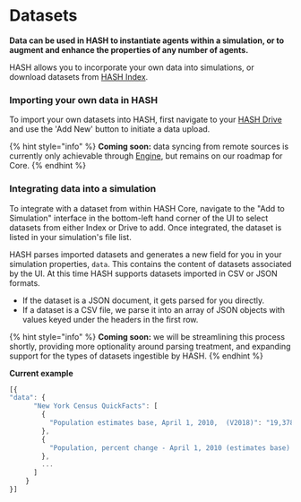 # Datasets

**Data can be used in HASH to instantiate agents within a simulation, or to augment and enhance the properties of any number of agents.**

HASH allows you to incorporate your own data into simulations, or download datasets from [HASH Index](https://hash.ai/index).

### Importing your own data in HASH

To import your own datasets into HASH, first navigate to your [HASH Drive](https://hash.ai/drive) and use the 'Add New' button to initiate a data upload.

{% hint style="info" %}
**Coming soon:** data syncing from remote sources is currently only achievable through [Engine](https://hash.ai/engine), but remains on our roadmap for Core.
{% endhint %}

### Integrating data into a simulation

To integrate with a dataset from within HASH Core, navigate to the "Add to Simulation" interface in the bottom-left hand corner of the UI to select datasets from either Index or Drive to add. Once integrated, the dataset is listed in your simulation's file list.

HASH parses imported datasets and generates a new field for you in your simulation properties, `data`. This contains the content of datasets associated by the UI. At this time HASH supports datasets imported in CSV or JSON formats.

* If the dataset is a JSON document, it gets parsed for you directly.
* If a dataset is a CSV file, we parse it into an array of JSON objects with values keyed under the headers in the first row.

{% hint style="info" %}
**Coming soon:** we will be streamlining this process shortly, providing more optionality around parsing treatment, and expanding support for the types of datasets ingestible by HASH.
{% endhint %}

**Current example**

```javascript
[{
"data": {
      "New York Census QuickFacts": [
        {
          "Population estimates base, April 1, 2010,  (V2018)": "19,378,124"
        },
        {
          "Population, percent change - April 1, 2010 (estimates base) to July 1, 2018,  (V2018)": "0.80%"
        },
        ...
      ]
    }
}]
```

